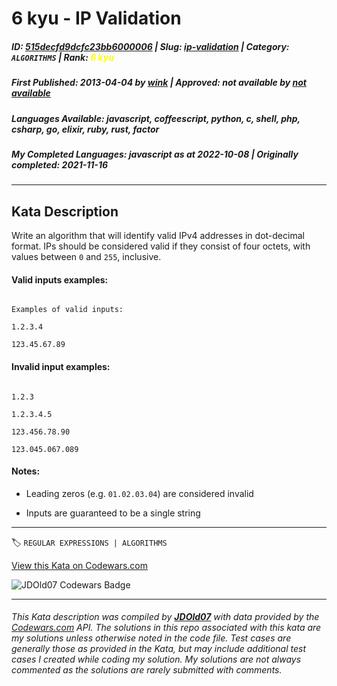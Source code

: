 # 6 kyu - IP Validation

##### **ID**: [515decfd9dcfc23bb6000006](https://www.codewars.com/kata/515decfd9dcfc23bb6000006) | **Slug**: [ip-validation](https://www.codewars.com/kata/515decfd9dcfc23bb6000006) | **Category**: `ALGORITHMS` | **Rank**: <span style="color:yellow">6 kyu</span>

##### **First Published**: 2013-04-04 ***by*** [wink](https://www.codewars.com/users/wink) | **Approved**: *not available* ***by*** [*not available*](*https://www.codewars.com*)

##### **Languages Available**: javascript, coffeescript, python, c, shell, php, csharp, go, elixir, ruby, rust, factor

##### **My Completed Languages**: javascript ***as at*** 2022-10-08 | **Originally completed**: 2021-11-16

---

## Kata Description


Write an algorithm that will identify valid IPv4 addresses in dot-decimal format. IPs should be considered valid if they consist of four octets, with values between `0` and `255`, inclusive.





#### Valid inputs examples:

```

Examples of valid inputs:

1.2.3.4

123.45.67.89

```



#### Invalid input examples:

```

1.2.3

1.2.3.4.5

123.456.78.90

123.045.067.089

```



#### Notes:

- Leading zeros (e.g. `01.02.03.04`) are considered invalid

- Inputs are guaranteed to be a single string



---


🏷 `REGULAR EXPRESSIONS | ALGORITHMS`


[View this Kata on Codewars.com](https://www.codewars.com/kata/515decfd9dcfc23bb6000006)

![](https://www.codewars.com/users/jdold07/badges/large "JDOld07 Codewars Badge")

---

###### *This Kata description was compiled by [**JDOld07**](https://tpstech.dev) with data provided by the [Codewars.com](https://www.codewars.com) API.  The solutions in this repo associated with this kata are my solutions unless otherwise noted in the code file.  Test cases are generally those as provided in the Kata, but may include additional test cases I created while coding my solution.  My solutions are not always commented as the solutions are rarely submitted with comments.*
